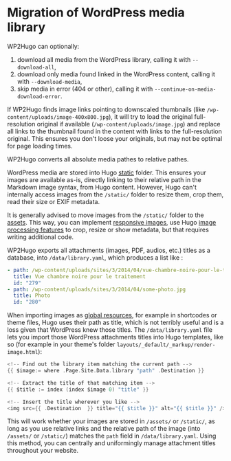 # Migration of WordPress media library

WP2Hugo can optionally:

1. download all media from the WordPress library, calling it with `--download-all`,
2. download only media found linked in the WordPress content, calling it with `--download-media`,
3. skip media in error (404 or other), calling it with `--continue-on-media-download-error`.

If WP2Hugo finds image links pointing to downscaled thumbnails (like `/wp-content/uploads/image-400x800.jpg`), it will try to load the original full-resolution original if available (`/wp-content/uploads/image.jpg`) and replace all links to the thumbnail found in the content with links to the full-resolution original. This ensures you don't loose your originals, but may not be optimal for page loading times.

WP2Hugo converts all absolute media pathes to relative pathes.

WordPress media are stored into Hugo [static](https://gohugo.io/getting-started/directory-structure/#static) folder. This ensures your images are available as-is, directly linking to their relative path in the Markdown image syntax, from Hugo content. However, Hugo can't internally access images from the `/static/` folder to resize them, crop them, read their size or EXIF metadata.

It is generally advised to move images from the `/static/` folder to the [assets](https://gohugo.io/hugo-pipes/introduction/). This way, you can implement [responsive images](https://discourse.gohugo.io/t/adding-responsive-images-in-shortcode-markdown-and-templates/50122/5), use Hugo [image processing features](https://gohugo.io/content-management/image-processing/) to crop, resize or show metadata, but that requires writing additional code.

WP2Hugo exports all attachments (images, PDF, audios, etc.) titles as a database, into `/data/library.yaml`, which produces a list like :

```yaml
- path: /wp-content/uploads/sites/3/2014/04/vue-chambre-noire-pour-le-traitement.png
  title: Vue chambre noire pour le traitement
  id: "279"
- path: /wp-content/uploads/sites/3/2014/04/some-photo.jpg
  title: Photo
  id: "280"
```

When importing images as [global resources](https://gohugo.io/methods/resource/title/#global-resource), for example in shortcodes or theme files, Hugo uses their path as title, which is not terribly useful and is a loss given that WordPress knew those titles. The `/data/library.yaml` file lets you import those WordPress attachments titles into Hugo templates, like so (for example in your theme's folder `layouts/_default/_markup/render-image.html`):

```go
<!-- Find out the library item matching the current path -->
{{ $image:= where .Page.Site.Data.library "path" .Destination }}

<!-- Extract the title of that matching item -->
{{ $title := index (index $image 0) "title" }}

<!-- Insert the title wherever you like -->
<img src={{ .Destination  }} title="{{ $title }}" alt="{{ $title }}" />
```

This will work whether your images are stored in `/assets/` or `/static/`, as long as you use relative links and the relative path of the image (into `/assets/` or `/static/`) matches the `path` field in `/data/library.yaml`. Using this method, you can centrally and uniformingly manage attachment titles throughout your website.
